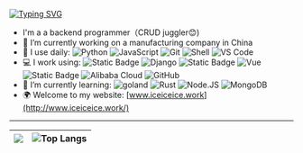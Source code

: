 [![Typing SVG](https://readme-typing-svg.herokuapp.com?font=Fira+Code&pause=1000&center=&vCenter=&width=435&lines=Hi+there+%F0%9F%91%8B+;+I'm+Iceiceice+%F0%9F%98%8A;%F0%9F%91%89+www.iceiceice.work+%F0%9F%91%88)](https://git.io/typing-svg)
<!--
**zxj17815/zxj17815** is a ✨ _special_ ✨ repository because its `README.md` (this file) appears on your GitHub profile.

Here are some ideas to get you started:

- 🔭 I’m currently working on ...
- 🌱 I’m currently learning ...
- 👯 I’m looking to collaborate on ...
- 🤔 I’m looking for help with ...
- 💬 Ask me about ...
- 📫 How to reach me: ...
- 😄 Pronouns: ...
- ⚡ Fun fact: ...
-->
- I'm a a backend programmer（CRUD juggler😊)
- 💼 I’m currently working on a manufacturing company in China
- 🚀 I use daily:
  ![Python](https://img.shields.io/badge/-Python-8fcfd1?style=flat&logo=Python)
  ![JavaScript](https://img.shields.io/badge/-JavaScript-black?style=flat&logo=javascript)
  ![Git](https://img.shields.io/badge/-Git-black?style=flat&logo=git)
  ![Shell](https://img.shields.io/badge/-Shell-blasck?style=flat&logo=Shell)
  ![VS Code](https://img.shields.io/badge/-VS%20Code-007ACC?style=flat&logo=visual-studio-code)
- 💻 I work using:
  ![Static Badge](https://img.shields.io/badge/FastApi-black?style=plastic&logo=FastApi)
  ![Django](https://img.shields.io/badge/-Django-092E20?style=plastic&logo=Django)
  ![Static Badge](https://img.shields.io/badge/Gin_Framework-blue?style=plastic&logo=go&labelColor=5B7C7A)
  ![Vue](https://img.shields.io/badge/-Vue-black?style=plastic&logo=vuedotjs)
  ![Static Badge](https://img.shields.io/badge/Mysql-FFFF7B?style=plastic&logo=mysql)
  ![Alibaba Cloud](https://img.shields.io/badge/AlibabaCloud-232F3E?style=plastic&logo=alibabacloud)
  ![GitHub](https://img.shields.io/badge/-GitHub-181717?style=plastic&logo=github)
- 🌱 I’m currently learning:
  ![goland](https://img.shields.io/badge/Goland-blue?style=plastic&logo=goland)
  ![Rust](https://img.shields.io/badge/Rust-red?style=plastic&logo=rust)
  ![Node.JS](https://img.shields.io/badge/-Node.JS-black?style=plastic&logo=Node.js)
  ![MongoDB](https://img.shields.io/badge/-MongoDB-black?style=plastic&logo=mongodb)
- 🌍 Welcome to my website: [www.iceiceice.work](http://www.iceiceice.work/)    
___
|![](https://github-readme-stats.vercel.app/api?username=zxj17815&theme=dark)|![Top Langs](https://github-readme-stats.vercel.app/api/top-langs/?username=zxj17815&layout=compact&theme=dark&hide_border=true)|
|------------|----------|

